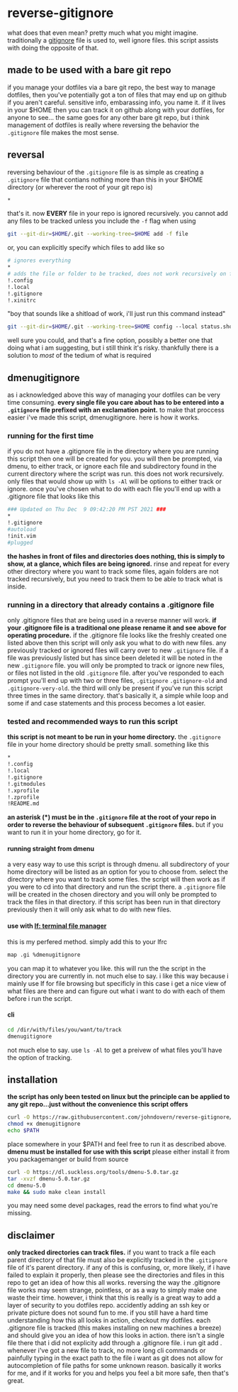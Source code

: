 # reverse-gitignore
what does that even mean? pretty much what you might imagine. traditionally a
[gitignore](https://git-scm.com/docs/gitignore) file is used to, well ignore
files. this script assists with doing the opposite of that.
## made to be used with a bare git repo
if you manage your dotfiles via a bare git repo, the best way to manage
dotfiles, then you've potentially got a ton of files that may end up on github
if you aren't careful. sensitive info, embarassing info, you name it. if it
lives in your $HOME then you can track it on github along with your dotfiles,
for anyone to see... the same goes for any other bare git repo, but i think
management of dotfiles is really where reversing the behavior the `.gitignore`
file makes the most sense.
## reversal
reversing behaviour of the `.gitignore` file is as simple as creating a
`.gitignore` file that contians nothing more than this in your $HOME directory
(or wherever the root of your git repo is)
```bash
*
```
that's it. now __EVERY__ file in your repo is ignored recursively. you cannot
add any files to be tracked unless you include the `-f` flag when using
```bash
git --git-dir=$HOME/.git --working-tree=$HOME add -f file
```
or, you can explicitly specify which files to add like so
```bash
# ignores everything
*
# adds the file or folder to be tracked, does not work recursively on folders
!.config
!.local
!.gitignore
!.xinitrc
```
"boy that sounds like a shitload of work, i'll just run this command instead"
```bash
git --git-dir=$HOME/.git --working-tree=$HOME config --local status.showUntrackedFiles no
```
well sure you could, and that's a fine option, possibly a better one that doing
what i am suggesting, but i still think it's risky. thankfully there is a
solution to *most* of the tedium of what is required
## dmenugitignore
as i acknowledged above this way of managing your dotfiles can be very time
consuming. **every single file you care about has to be entered into a**
**`.gitignore` file prefixed with an exclamation point.** to make that
proccess easier i've made this script, dmenugitignore. here is how it works.
### running for the first time
if you do not have a .gitignore file in the directory where you are running
this script then one will be created for you. you will then be prompted, via
dmenu, to either track, or ignore each file and subdirectory found in the
current directory where the script was run. this does not work recursively.
only files that would show up with `ls -Al` will be options to either track or
ignore. once you've chosen what to do with each file you'll end up with a
.gitignore file that looks like this
```bash
### Updated on Thu Dec  9 09:42:20 PM PST 2021 ###
*
!.gitignore
#autoload
!init.vim
#plugged
```
**the hashes in front of files and directories does nothing, this is simply to
show, at a glance, which files are being ignored.** rinse and repeat for every
other directory where you want to track some files, again folders are not
tracked recursively, but you need to track them to be able to track what is
inside.
### running in a directory that already contains a .gitignore file
only .gitignore files that are being used in a reverse manner will work. **if
your .gitignore file is a traditional one please rename it and see above for
operating procedure.** if the .gitignore file looks like the freshly created one
listed above then this script will only ask you what to do with new files. any
previously tracked or ignored files will carry over to new `.gitignore` file.
if a file was previously listed but has since been deleted it will be noted in
the new `.gitignore` file. you will only be prompted to track or ignore new
files, or files not listed in the old `.gitignore` file. after you've responded
to each prompt you'll end up with two or three files, `.gitignore`
`.gitignore-old` and `.gitignore-very-old`. the third will only be present if
you've run this script three times in the same directory. that's basically it,
a simple while loop and some if and case statements and this process becomes a
lot easier.
### tested and recommended ways to run this script
**this script is not meant to be run in your home directory.** the `.gitignore`
file in your home directory should be pretty small. something like this
```bash
*
!.config
!.local
!.gitignore
!.gitmodules
!.xprofile
!.zprofile
!README.md
```
**an asterisk (*) must be in the `.gitignore` file at the root of your repo in
order to reverse the behaviour of subsequent `.gitignore` files.** but if you
want to run it in your home directory, go for it.
#### running straight from dmenu
a very easy way to use this script is through dmenu. all subdirectory of your
home directory will be listed as an option for you to choose from. select the
directory where you want to track some files. the script will then work as if
you were to cd into that directory and run the script there. a `.gitignore`
file will be created in the chosen directory and you will only be prompted to
track the files in that directory. if this script has been run in that
directory previously then it will only ask what to do with new files.
#### use with [lf: terminal file manager](https://github.com/gokcehan/lf)
this is my perfered method. simply add this to your lfrc
```bash
map .gi %dmenugitignore
```
you can map it to whatever you like. this will run the the script in the
directory you are currently in. not much else to say. i like this way because i
mainly use lf for file browsing but specificly in this case i get a nice view
of what files are there and can figure out what i want to do with each of them
before i run the script.
#### cli
```bash
cd /dir/with/files/you/want/to/track
dmenugitignore
```
not much else to say. use `ls -Al` to get a preivew of what files you'll have
the option of tracking.
## installation
**the script has only been tested on linux but the principle can be applied to**
**any git repo...just without the convenience this script offers**
```bash
curl -O https://raw.githubusercontent.com/johndovern/reverse-gitignore/master/dmenugitignore
chmod +x dmenugitignore
echo $PATH
```
place somewhere in your $PATH and feel free to run it as described above.
**dmenu must be installed for use with this script** please either install it
from you packagemanger or build from source
```bash
curl -O https://dl.suckless.org/tools/dmenu-5.0.tar.gz
tar -xvzf dmenu-5.0.tar.gz
cd dmenu-5.0
make && sudo make clean install
```
you may need some devel packages, read the errors to find what you're missing.
## disclaimer
**only tracked directories can track files.** if you want to track a file each
parent directory of that file must also be explicitly tracked in the
`.gitignore` file of it's parent directory. if any of this is confusing, or,
more likely, if i have failed to explain it properly, then please see the
directories and files in this repo to get an idea of how this all works.
reversing the way the .gitignore file works may seem strange, pointless, or as
a way to simply make one waste their time. however, i think that this is really
is a great way to add a layer of security to you dotfiles repo. accidently
adding an ssh key or private picture does not sound fun to me. if you still
have a hard time understanding how this all looks in action, checkout my
dotfiles. each .gitignore file is tracked (this makes installing on new
machines a breeze) and should give you an idea of how this looks in action.
there isn't a single file there that i did not explicity add through a
.gitignore file. i run git add . whenever i've got a new file to track, no more
long cli commands or painfully typing in the exact path to the file i want as
git does not allow for autocompletion of file paths for some unknown reason.
basically it works for me, and if it works for you and helps you feel a bit
more safe, then that's great.
